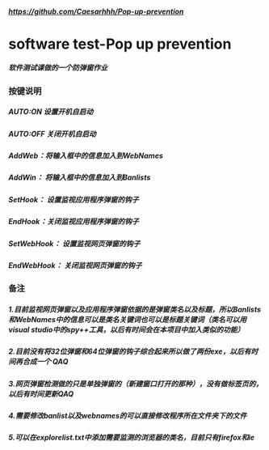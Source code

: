##### https://github.com/Caesarhhh/Pop-up-prevention


# software test-Pop up prevention
 ##### 软件测试课做的一个防弹窗作业

### 按键说明

##### AUTO:ON     设置开机自启动

##### AUTO:OFF    关闭开机自启动

##### AddWeb：将输入框中的信息加入到WebNames

##### AddWin： 将输入框中的信息加入到Banlists

##### SetHook： 设置监视应用程序弹窗的钩子

##### EndHook：关闭监视应用程序弹窗的钩子

##### SetWebHook： 设置监视网页弹窗的钩子

##### EndWebHook： 关闭监视网页弹窗的钩子

### 备注

##### 1.目前监视网页弹窗以及应用程序弹窗依据的是弹窗类名以及标题，所以Banlists和WebNames中的信息可以是类名关键词也可以是标题关键词（类名可以用visual studio中的spy++工具，以后有时间会在本项目中加入类似的功能）

##### 2.目前没有将32位弹窗和64位弹窗的钩子综合起来所以做了两份exe，以后有时间再合成一个 QAQ

##### 3.网页弹窗检测做的只是单独弹窗的（新建窗口打开的那种），没有做标签页的，以后有时间更新QAQ

##### 4.需要修改banlist以及webnames的可以直接修改程序所在文件夹下的文件

##### 5.可以在explorelist.txt中添加需要监测的浏览器的类名，目前只有firefox和ie






